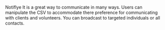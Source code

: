 Notiflye
It is a great way to communicate in many ways. Users can manipulate the CSV to accommodate there preference for communicating with clients and volunteers. You can broadcast to targeted individuals or all contacts. 
